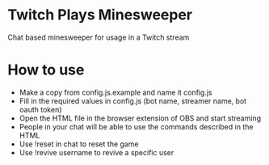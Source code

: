 # Twitch Plays Minesweeper
Chat based minesweeper for usage in a Twitch stream

# How to use
- Make a copy from config.js.example and name it config.js
- Fill in the required values in config.js (bot name, streamer name, bot oauth token)
- Open the HTML file in the browser extension of OBS and start streaming
- People in your chat will be able to use the commands described in the HTML
- Use !reset in chat to reset the game
- Use !revive username to revive a specific user 
